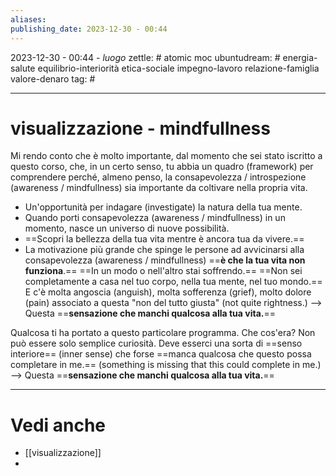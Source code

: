```yaml
---
aliases: 
publishing_date: 2023-12-30 - 00:44
---
```

2023-12-30 - 00:44 - *luogo*
zettle: # atomic moc
ubuntudream: # energia-salute equilibrio-interiorità etica-sociale impegno-lavoro relazione-famiglia valore-denaro 
tag: #

---
# visualizzazione - mindfullness

Mi rendo conto che è molto importante, dal momento che sei stato iscritto a questo corso, che, in un certo senso, tu abbia un quadro (framework) per comprendere perché, almeno penso, la consapevolezza / introspezione (awareness / mindfullness) sia importante da coltivare nella propria vita.

- Un'opportunità per indagare (investigate) la natura della tua mente.
- Quando porti consapevolezza (awareness / mindfullness) in un momento, nasce un universo di nuove possibilità.
- ==Scopri la bellezza della tua vita mentre è ancora tua da vivere.==
- La motivazione più grande che spinge le persone ad avvicinarsi alla consapevolezza (awareness / mindfullness)  ==**è che la tua vita non funziona**.==
   ==In un modo o nell'altro stai soffrendo.==
   ==Non sei completamente a casa nel tuo corpo, nella tua mente, nel tuo mondo.==
   E c'è molta angoscia (anguish), molta sofferenza (grief), molto dolore (pain) associato a questa "non del tutto giusta" (not quite rightness.) --> Questa ==**sensazione che manchi qualcosa alla tua vita.**==

Qualcosa ti ha portato a questo particolare programma.
Che cos'era?
Non può essere solo semplice curiosità.
Deve esserci una sorta di ==senso interiore== (inner sense) che forse ==manca qualcosa che questo possa completare in me.== (something is missing that this could complete in me.)
-->  Questa ==**sensazione che manchi qualcosa alla tua vita.**==





---
# Vedi anche
- [[visualizzazione]]
- 